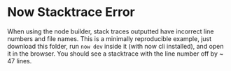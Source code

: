 # Now Stacktrace Error
When using the node builder, stack traces outputted have incorrect line numbers and file names.
This is a minimally reproducible example, just download this folder, run `now dev` inside it (with now cli installed), and open it in the browser.
You should see a stacktrace with the line number off by ~ 47 lines.
